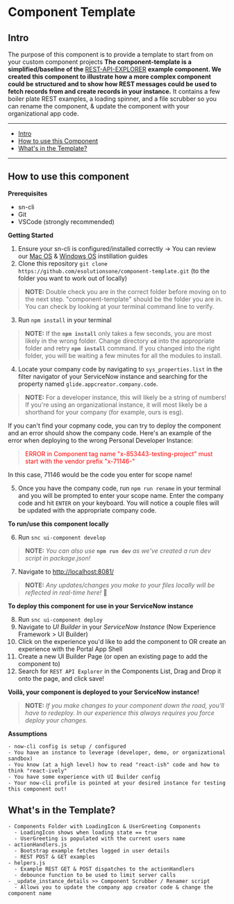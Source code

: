 Component Template
===============================================

## Intro
The purpose of this component is to provide a template to start from on your custom component projects 
**The component-template is a simplified/baseline of the** [REST-API-EXPLORER](https://github.com/esolutionsone/REST-API-Explorer-Example) **example component. We created this component to illustrate how a more complex component could be structured and to show how REST messages could be used to fetch records from and create records in your instance.**
It contains a few boiler plate REST examples, a loading spinner, and a file scrubber so you can rename the component, & update the component with your organizational app code.
 
---

- [Intro](#intro)
- [How to use this Component](#how-to-use-this-component) 
- [What's in the Template?](#what's-in-the-template) 

---

## How to use this component

**Prerequisites**

- sn-cli
- Git
- VSCode (strongly recommended)

**Getting Started**

1) Ensure your sn-cli is configured/installed correctly 
    &rarr; You can review our [Mac OS](https://creator-dna.com/blog/macos-setup) & [Windows OS](https://creator-dna.com/blog/1hj866nlrwslzlesekt0c14grhh8u1) instillation guides
&ensp;
2) Clone this repository `git clone https://github.com/esolutionsone/component-template.git` (to the folder you want to work out of locally)

>**NOTE:** Double check you are in the correct folder before moving on to the next step. "component-template" should be the folder you are in. You can check by looking at your terminal command line to verify.

3) Run `npm install` in your terminal

>**NOTE:** If the **`npm install`** only takes a few seconds, you are most likely in the wrong folder. Change directory **`cd`** into the appropriate folder and retry **`npm install`** command. If you changed into the right folder, you will be waiting a few minutes for all the modules to install.

4) Locate your company code by navigating to `sys_properties.list` in the filter navigator of your ServiceNow instance and searching for the property named `glide.appcreator.company.code`. 

>**NOTE:** For a developer instance, this will likely be a string of numbers! If you're using an organizational instance, it will most likely be a shorthand for your company (for example, ours is esg). 

If you can't find your copmany code, you can try to deploy the component and an error should show the company code. Here's an example of the error when deploying to the wrong Personal Developer Instance:
><span style="color:red"> ERROR in Component tag name "x-853443-testing-project" must start with the vendor prefix "x-71146-"</span>

In this case, 71146 would be the code you enter for scope name!

5) Once you have the company code, run `npm run rename` in your terminal and you will be prompted to enter your scope name. Enter the company code and hit `ENTER` on your keyboard. You will notice a couple files will be updated with the appropriate company code. 


**To run/use this component locally**

6) Run `snc ui-component develop`

>**NOTE:** *You can also use* **`npm run dev`** *as we've created a run dev script in package.json!*
&ensp;
7) Navigate to [http://localhost:8081/](http://localhost:8081/)

>**NOTE:** *Any updates/changes you make to your files locally will be reflected in real-time here!* 🙌

**To deploy this component for use in your ServiceNow instance**

8) Run `snc ui-component deploy`
&ensp;
9) Navigate to *UI Builder* in your *ServiceNow Instance* (Now Experience Framework > UI Builder)
&ensp;
10) Click on the experience you'd like to add the component to OR create an experience with the Portal App Shell
&ensp;
11) Create a new UI Builder Page (or open an existing page to add the component to)
&ensp;
12) Search for `REST API Explorer` in the Components List, Drag and Drop it onto the page, and click save!

**Voilà, your component is deployed to your ServiceNow instance!**

>**NOTE:** *If you make changes to your component down the road, you'll have to redeploy. In our experience this always requires you force deploy your changes.*

**Assumptions**

    - now-cli config is setup / configured
    - You have an instance to leverage (developer, demo, or organizational sandbox)
    - You know (at a high level) how to read "react-ish" code and how to think "react-ively"
    - You have some experience with UI Builder config
    - Your now-cli profile is pointed at your desired instance for testing this component out!

## What's in the Template?

    - Components Folder with LoadingIcon & UserGreeting Components
      - LoadingIcon shows when loading state == true
      - UserGreeting is populated with the current users name
    - actionHandlers.js
      - Bootstrap example fetches logged in user details
      - REST POST & GET examples
    - helpers.js
      - Example REST GET & POST dispatches to the actionHandlers
      - debounce function to be used to limit server calls
    - _update_instance_details >> Component Scrubber / Renamer script
      - Allows you to update the company app creator code & change the component name
